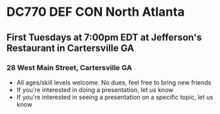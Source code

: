 # DC770 DEF CON North Atlanta
## First Tuesdays at 7:00pm EDT at Jefferson's Restaurant in Cartersville GA
### 28 West Main Street, Cartersville GA
- All ages/skill levels welcome. No dues, feel free to bring new friends
- If you're interested in doing a presentation, let us know
- If you're interested in seeing a presentation on a specific topic, let us know
